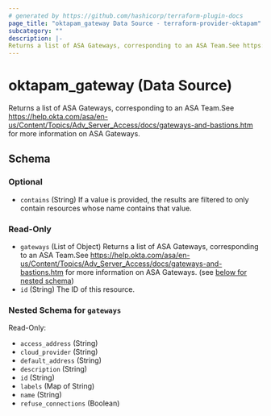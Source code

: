```yaml
---
# generated by https://github.com/hashicorp/terraform-plugin-docs
page_title: "oktapam_gateway Data Source - terraform-provider-oktapam"
subcategory: ""
description: |-
Returns a list of ASA Gateways, corresponding to an ASA Team.See https://help.okta.com/asa/en-us/Content/Topics/AdvServerAccess/docs/gateways-and-bastions.htm for more information on ASA Gateways.
---
```


# oktapam_gateway (Data Source)

Returns a list of ASA Gateways, corresponding to an ASA Team.See https://help.okta.com/asa/en-us/Content/Topics/Adv_Server_Access/docs/gateways-and-bastions.htm for more information on ASA Gateways.



<!-- schema generated by tfplugindocs -->
## Schema

### Optional

- `contains` (String) If a value is provided, the results are filtered to only contain resources whose name contains that value.

### Read-Only

- `gateways` (List of Object) Returns a list of ASA Gateways, corresponding to an ASA Team.See https://help.okta.com/asa/en-us/Content/Topics/Adv_Server_Access/docs/gateways-and-bastions.htm for more information on ASA Gateways. (see [below for nested schema](#nestedatt--gateways))
- `id` (String) The ID of this resource.

<a id="nestedatt--gateways"></a>
### Nested Schema for `gateways`

Read-Only:

- `access_address` (String)
- `cloud_provider` (String)
- `default_address` (String)
- `description` (String)
- `id` (String)
- `labels` (Map of String)
- `name` (String)
- `refuse_connections` (Boolean)

